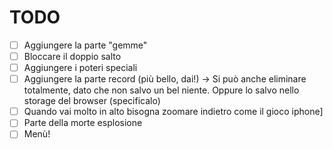# TODO
- [ ] Aggiungere la parte "gemme"
- [ ] Bloccare il doppio salto
- [ ] Aggiungere i poteri speciali
- [ ] Aggiungere la parte record (più bello, dai!) -> Si può anche eliminare totalmente, 
      dato che non salvo un bel niente. Oppure lo salvo nello storage del browser (specificalo)
- [ ] Quando vai molto in alto bisogna zoomare indietro come il gioco iphone]
- [ ] Parte della morte esplosione
- [ ] Menù!